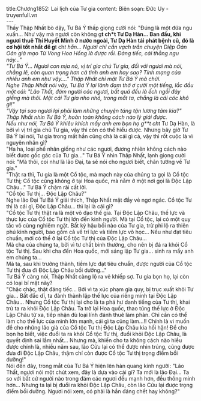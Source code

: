 title:Chương1852: Lai lịch của Tư gia
content:
Biên soạn: Đức Uy - truyenfull.vn<br>---<br>Thấy Thập Nhất bò dậy, Tư Bá Ý thấp giọng cười nói: "Đúng là một đứa ngu xuẩn... Như vậy mà ngươi còn không g**t ch*t Tư Dạ Hàn... Ban đầu, khi ngươi thuê Thí Huyết Minh ở nước ngoài, Tư Dạ Hàn tái phát bệnh cũ, đó là cơ hội tốt nhất để g**t ch*t hắn... Ngươi chỉ cần vạch trần chuyện Diệp Oản Oản giả mạo Tử Vong Hoa Hồng là được rồi. Đáng tiếc, cái thằng ngu này..."<br>"Tư Bá Ý... Ngươi con mịa nó, vị trí gia chủ Tư gia, đối với ngươi mà nói, chẳng lẽ, còn quan trọng hơn cả tình anh em hay sao? Tính mạng của nhiều anh em như vậy…." Thập Nhất chỉ mặt Tư Bá Ý mà chửi.<br>Nghe Thập Nhất nói vậy, Tư Bá Ý lại lãnh đạm thờ ơ cười một tiếng, lắc đầu một cái: "Lão Thất, đám người các ngươi, bất quá đều là ếch ngồi đáy giếng mà thôi. Một cái Tư gia nho nhỏ, trong mắt ta, chẳng là cái cóc khô gì!"<br>"Vậy tại sao ngươi lại phải làm những chuyện táng tận lương tâm kia?" Thập Nhất nhìn Tư Bá Ý, hoàn toàn không cách nào lý giải được.<br>Nếu như nói, Tư Bá Ý khiêu khích mấy anh em bọn họ g**t ch*t Tư Dạ Hàn, là bởi vì vị trí gia chủ Tư gia, vậy thì còn có thể hiểu được. Nhưng bây giờ Tư Bá Ý lại nói, Tư gia trong mắt hắn cũng chả là cái gì cả, vậy thì rốt cuộc là vì nguyên nhân gì?<br>"Ha ha, loại phế nhân giống như các ngươi, đương nhiên không cách nào biết được gốc gác của Tư gia…" Tư Bá Ý nhìn Thập Nhất, lạnh giọng cười nói: "Mà thôi, coi như là lão Đại, ta sẽ nói cho ngươi biết, chân tướng về Tư gia."<br>"Thật ra thì, Tư gia là một Cổ tộc, mà mạch này của chúng ta gọi là Cổ tộc Tư thị; Cổ tộc cũng không ở tại Hoa quốc, mà nằm ở một nơi gọi là Độc Lập Châu…" Tư Bá Ý chậm rãi cất lời.<br>"Cổ tộc Tư thị... Độc Lập Châu?"<br>Nghe lão Đại Tư Bá Ý giải thích, Thập Nhất mặt đầy vẻ ngơ ngác. Cổ tộc Tư thị là cái gì, Độc Lập Châu... thì lại là cái gì?<br>"Cổ tộc Tư thị thật ra là một võ đạo thế gia. Tại Độc Lập Châu, thế lực và thực lực của Cổ tộc Tư thị lớn đến kinh người. Mà tại Cổ tộc, lại có một quy tắc vô cùng nghiêm ngặt. Bất kỳ hậu bối nào của Tư gia, trừ phi lộ ra thiên phú kinh người, bao gồm cả về trí lực và tiềm lực võ học... Nếu như đạt tiêu chuẩn, mới có thể ở lại Cổ tộc Tư thị của Độc Lập Châu...<br>Mà cha của chúng ta, bởi vì tư chất bình thường, cho nên bị đá ra khỏi Cổ tộc Tư thị. Sau khi cha đến Hoa quốc, mới sáng lập Tư gia... sinh ra mấy anh em chúng ta…<br>Mà ta, sau khi trưởng thành, tiềm lực đạt tiêu chuẩn, được người của Cổ tộc Tư thị đưa đi Độc Lập Châu bồi dưỡng..."<br>Tư Bá Ý càng nói, Thập Nhất càng lộ ra vẻ khiếp sợ. Tư gia bọn họ, lại còn có loại bí mật này?<br>"Chậc chậc, thật đáng tiếc… Bởi vì ta xúc phạm gia quy, bị trục xuất khỏi Tư gia... Bất đắc dĩ, ta đành thành lập thế lực của riêng mình tại Độc Lập Châu... Nhưng Cổ tộc Tư thị lại cho là ta phá hư danh tiếng của Tư thị, khai trừ ta ra khỏi Độc Lập Châu. Ta trở lại Hoa quốc, thao túng thế lực ở Độc Lập Châu từ xa, tiếp nhận đủ loại lính đánh thuê làm phản. Chỉ cần có thể làm cho thế lực của mình lớn mạnh, cái gì ta cũng làm...!! Chính là vì muốn để cho những lão già của Cổ tộc Tư thị Độc Lập Châu kia hối hận! Để cho bọn họ biết, việc đuổi ta ra khỏi Cổ tộc Tư thị, đuổi khỏi Độc Lập Châu, là quyết định sai lầm nhất... Nhưng mà, khiến cho ta không cách nào hiểu được chính là, nhiều năm sau, lão Cửu lại có thể được nhìn trúng, cũng được đưa đi Độc Lập Châu, thậm chí còn được Cổ tộc Tư thị trọng điểm bồi dưỡng!"<br>Nói đến đây, trong mắt của Tư Bá Ý hiện lên hàn quang kinh người: "Lão Thất, ngươi nói một chút xem, đây là dựa vào cái gì? Ta mới là lão Đại... Ta so với bất cứ người nào trong đám các ngươi đều mạnh hơn, đều thông minh hơn... Nhưng ta lại bị đuổi ra khỏi Độc Lập Châu, còn lão Cửu lại được trọng điểm bồi dưỡng. Ngươi nói xem, có phải là hắn đáng chết hay không?"